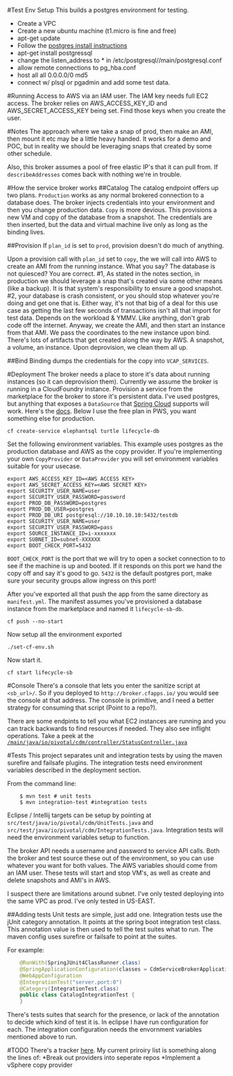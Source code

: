 #Test Env Setup
This builds a postgres environment for testing. 

- Create a VPC
- Create a new ubuntu machine (t1.micro is fine and free) 
- apt-get update
- Follow the [postgres install instructions](https://help.ubuntu.com/community/PostgreSQL)
- apt-get install postgressql
- change the listen_address to * in /etc/postgresql/<version>/main/postgresql.conf
- allow remote connections to pg_hba.conf
- host    all             all             0.0.0.0/0               md5
- connect w/ plsql or pgadmin and add some test data.


#Running
Access to AWS via an IAM user. The IAM key needs full EC2 access. The broker relies on AWS_ACCESS_KEY_ID and AWS_SECRET_ACCESS_KEY being set. Find those keys when you create the user. 

#Notes
The approach where we take a snap of prod, then make an AMI, then mount it etc may be a little heavy handed. It works for a demo and POC, but in reality we should be leveraging snaps that created by some other schedule. 

Also, this broker assumes a pool of free elastic IP's that it can pull from. If `describeAddresses` comes back with nothing we're in trouble. 

#How the service broker works
##Catalog
The catalog endpoint offers up two plans. `Production` works as any normal brokered connection to a database does. The broker injects credentials into your environment and then you change production data. `Copy` is more devious. This provisions a new VM and copy of the database from a snapshot. The credentials are then inserted, but the data and virtual machine live only as long as the binding lives. 

##Provision
If `plan_id` is set to `prod`, provision doesn't do much of anything. 

Upon a provision call with `plan_id` set to `copy`, the we will call into AWS to create an AMI from the running instance. What you say? The database is not quiesced? You are correct. #1, As stated in the notes section, in production we should leverage a snap that's created via some other means (like a backup). It is that system's responsibility to ensure a good snapshot. #2, your database is crash consistent, or you should stop whatever you're doing and get one that is. Either way, it's not that big of a deal for this use case as getting the last few seconds of transactions isn't all that import for test data. Depends on the workload & YMMV. Like anything, don't grab code off the internet. Anyway, we create the AMI, and then start an instance from that AMI. We pass the coordinates to the new instance upon bind. There's lots of artifacts that get created along the way by AWS. A snapshot, a volume, an instance. Upon deprovision, we clean them all up. 


##Bind
Binding dumps the credentials for the copy into ```VCAP_SERVICES```. 

#Deployment
The broker needs a place to store it's data about running instances (so it can deprovision them). Currently we assume the broker is running in a CloudFoundry instance. Provision a service from the marketplace for the broker to store it's persistent data. I've used postgres, but anything that exposes a `DataSource` that [Spring Cloud](http://projects.spring.io/spring-cloud/) supports will work. Here's the [docs](http://docs.cloudfoundry.org/buildpacks/java/spring-service-bindings.html#rdbms). Below I use the free plan in PWS, you want something else for production. 

```
cf create-service elephantsql turtle lifecycle-db 
```

Set the following environment variables. This example uses postgres as the production database and AWS as the copy provider. If you're implementing your own `CopyProvider` or `DataProvider` you will set environment variables suitable for your usecase. 

```
export AWS_ACCESS_KEY_ID=<AWS ACCESS KEY>
export AWS_SECRET_ACCESS_KEY=<AWS SECRET KEY>
export SECURITY_USER_NAME=user
export SECURITY_USER_PASSWORD=password
export PROD_DB_PASSWORD=postgres
export PROD_DB_USER=postgres
export PROD_DB_URI postgresql://10.10.10.10:5432/testdb
export SECURITY_USER_NAME=user
export SECURITY_USER_PASSWORD=pass
export SOURCE_INSTANCE_ID=i-xxxxxxx
export SUBNET_ID=subnet-XXXXXX
export BOOT_CHECK_PORT=5432
```

`BOOT_CHECK_PORT` is the port that we will try to open a socket connection to to see if the machine is up and booted. If it responds on this port we hand the copy off and say it's good to go. `5432` is the default postgres port, make sure your security groups allow ingress on this port!


After you've exported all that push the app from the same directory as `manifest.yml`. The manifest assumes you've provisioned a database instance from the marketplace and named it `lifecycle-sb-db`. 

```
cf push --no-start
```

Now setup all the environment exported

```
./set-cf-env.sh
```

Now start it.

```
cf start lifecycle-sb
```


#Console
There's a console that lets you enter the sanitize script at ```<sb_url>/```. So if you deployed to ```http://broker.cfapps.io/``` you would see the console at that address. The console is primitive, and I need a better strategy for consuming that script (Point to a repo?). 

There are some endpints to tell you what EC2 instances are running and you can track backwards to find resources if needed. They also see inflight operations. Take a peek at the [`/main/java/io/pivotal/cdm/controller/StatusController.java`](https://github.com/krujos/data-lifecycle-service-broker/blob/master/src/main/java/io/pivotal/cdm/controller/StatusController.java)

#Tests
This project separates unit and integration tests by using the maven surefire and failsafe plugins. The integration tests need environment variables described in the deployment section.

From the command line: 

```
	$ mvn test # unit tests
	$ mvn integration-test #integration tests
```

Eclipse / Intellij targets can be setup by pointing at ```src/test/java/io/pivotal/cdm/UnitTests.java``` and ```src/test/java/io/pivotal/cdm/IntegrationTests.java```. Integration tests will need the environment variables setup to function. 

The broker API needs a username and password to service API calls. Both the broker and test source these out of the environment, so you can use whatever you want for both values. The AWS variables should come from an IAM user. These tests will start and stop VM's, as well as create and delete snapshots and AMI's in AWS. 

I suspect there are limitations around subnet. I've only tested deploying into the same VPC as prod. I've only tested in US-EAST.

##Adding tests
Unit tests are simple, just add one. Integration tests use the jUnit category annotation. It points at the spring boot integration test class. This annotation value is then used to tell the test suites what to run. The maven config uses surefire or failsafe to point at the suites.

For example:

```java
	@RunWith(SpringJUnit4ClassRunner.class)
	@SpringApplicationConfiguration(classes = CdmServiceBrokerApplication.class)
	@WebAppConfiguration
	@IntegrationTest("server.port:0")
	@Category(IntegrationTest.class)
	public class CatalogIntegrationTest {
	}
```

There's tests suites that search for the presence, or lack of the annotation to decide which kind of test it is. In eclipse I have run configuration for each. The integration configuration needs the envornment variables mentioned above to run.

#TODO
There's a tracker [here](https://www.pivotaltracker.com/n/projects/1275196). My current priroiry list is something along the lines of: 
*Break out providers into seperate repos
*Implement a vSphere copy provider
